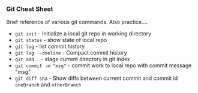 ### Git Cheat Sheet

Brief reference of various git commands. Also practice....

* `git init` - Initialize a local git repo in working directory
* `git status` - show state of local repo
* `git log` - list commit history
* `git log --oneline` - Compact commit history
* `git add .` - stage current directory in git index
* `git commit -m "msg"` - commit work to local repo with commit message "msg"
* `git diff sha` - Show diffs between current commit and commit id `oneBranch` and `otherBranch`
